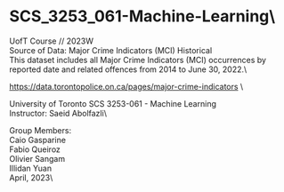 # SCS_3253_061-Machine-Learning\

UofT Course // 2023W\
Source of Data: Major Crime Indicators (MCI) Historical\
This dataset includes all Major Crime Indicators (MCI) occurrences by reported date and related offences from 2014 to June 30, 2022.\

https://data.torontopolice.on.ca/pages/major-crime-indicators \

University of Toronto SCS 3253-061 - Machine Learning\
Instructor: Saeid Abolfazli\

Group Members:\
  Caio Gasparine\
  Fabio Queiroz\
  Olivier Sangam\
  Illidan Yuan\
                        April, 2023\
